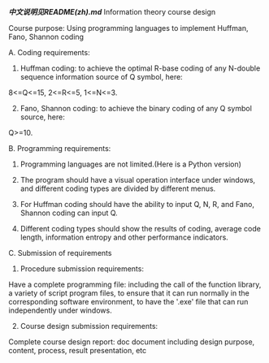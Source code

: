 ***中文说明见README(zh).md***
Information theory course design

Course purpose: Using programming languages to implement Huffman, Fano, Shannon coding


A. Coding requirements:

1. Huffman coding: to achieve the optimal R-base coding of any N-double sequence information source of Q symbol, here:

8<=Q<=15, 2<=R<=5, 1<=N<=3.

2. Fano, Shannon coding: to achieve the binary coding of any Q symbol source, here:

Q>=10.



B. Programming requirements:

1. Programming languages are not limited.(Here is a Python version)

2. The program should have a visual operation interface under windows, and different coding types are divided by different menus.

3. For Huffman coding should have the ability to input Q, N, R, and Fano, Shannon coding can input Q.

4. Different coding types should show the results of coding, average code length, information entropy and other performance indicators.



C. Submission of requirements

1. Procedure submission requirements:

Have a complete programming file: including the call of the function library, a variety of script program files, 
to ensure that it can run normally in the corresponding software environment, to have the '.exe' file that can run independently under windows.

2. Course design submission requirements:

Complete course design report: doc document including design purpose, content, process, result presentation, etc
